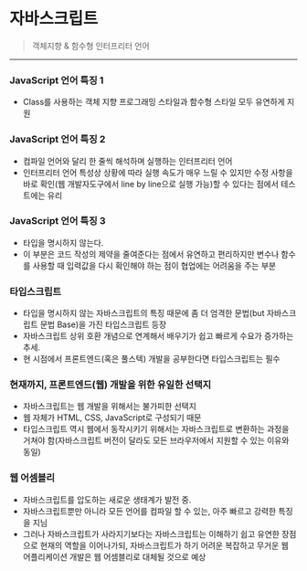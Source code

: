 # 자바스크립트
> 객체지향 & 함수형 인터프리터 언어
---
### JavaScript 언어 특징 1
- Class를 사용하는 객체 지향 프로그래밍 스타일과 함수형 스타일 모두 유연하게 지원

### JavaScript 언어 특징 2
- 컴파일 언어와 달리 한 줄씩 해석하며 실행하는 인터프리터 언어
- 인터프리터 언어 특성상 상황에 따라 실행 속도가 매우 느릴 수 있지만 수정 사항을 바로 확인(웹 개발자도구에서 line by line으로 실행 가능)할 수 있다는 점에서 테스트에는 유리

### JavaScript 언어 특징 3
- 타입을 명시하지 않는다.
- 이 부분은 코드 작성의 제약을 줄여준다는 점에서 유연하고 편리하지만 변수나 함수를 사용할 때 입력값을 다시 확인해야 하는 점이 협업에는 어려움을 주는 부분

### 타입스크립트
- 타입을 명시하지 않는 자바스크립트의 특징 때문에 좀 더 엄격한 문법(but 자바스크립트 문법 Base)을 가진 타입스크립트 등장
- 자바스크립트 상위 호환 개념으로 연계해서 배우기가 쉽고 빠르게 수요가 증가하는 추세.
- 현 시점에서 프론트엔드(혹은 풀스텍) 개발을 공부한다면 타입스크립트는 필수

### 현재까지, 프론트엔드(웹) 개발을 위한 유일한 선택지
- 자바스크립트는 웹 개발을 위해서는 불가피한 선택지
- 웹 자체가 HTML, CSS, JavaScript로 구성되기 때문
- 타입스크립트 역시 웹에서 동작시키기 위해서는 자바스크립트로 변환하는 과정을 거쳐야 함(자바스크립트 버전이 달라도 모든 브라우저에서 지원할 수 있는 이유와 동일)


### 웹 어셈블리
- 자바스크립트를 압도하는 새로운 생태계가 발전 중.
- 자바스크립트뿐만 아니라 모든 언어를 컴파일 할 수 있는, 아주 빠르고 강력한 특징을 지님
- 그러나 자바스크립트가 사라지기보다는 자바스크립트는 이해하기 쉽고 유연한 장점으로 현재의 역할을 이어나가되, 자바스크립트가 하기 어려운 복잡하고 무거운 웹 어플리케이션 개발은 웹 어셈블리로 대체될 것으로 예상
